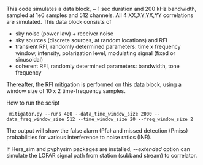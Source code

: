 This code simulates a data block, ~ 1 sec duration and 200 kHz bandwidth, sampled at 1e6 samples and 512 channels. All 4 XX,XY,YX,YY correlations are simulated. This data block consists of

  * sky noise (power law) + receiver noise
  * sky sources (discrete sources, at random locations)
and RFI
  * transient RFI, randomly determined parameters: time x frequency window, intensity, polarization level, modulating signal (fixed or sinusoidal)
  * coherent RFI, randomly determined parameters: bandwidth, tone frequency


Thereafter, the RFI mitigation is performed on this data block, using a window size of 10 x 2 time-frequency samples.

How to run the script 

```
 mitigator.py --runs 400 --data_time_window_size 2000 --data_freq_window_size 512 --time_window_size 20 --freq_window_size 2
```

The output will show the false alarm (Pfa) and missed detection (Pmiss) probabilities for various interference to noise ratios (INR).

If Hera_sim and pyphysim packages are installed, *--extended* option can simulate the LOFAR signal path from station (subband stream) to correlator.
